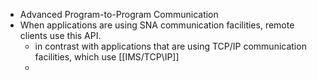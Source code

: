 - Advanced Program-to-Program Communication
- When applications are using SNA communication facilities, remote clients use this API.
	- in contrast with applications that are using TCP/IP communication facilities, which use [[IMS/TCP\IP]]
	-